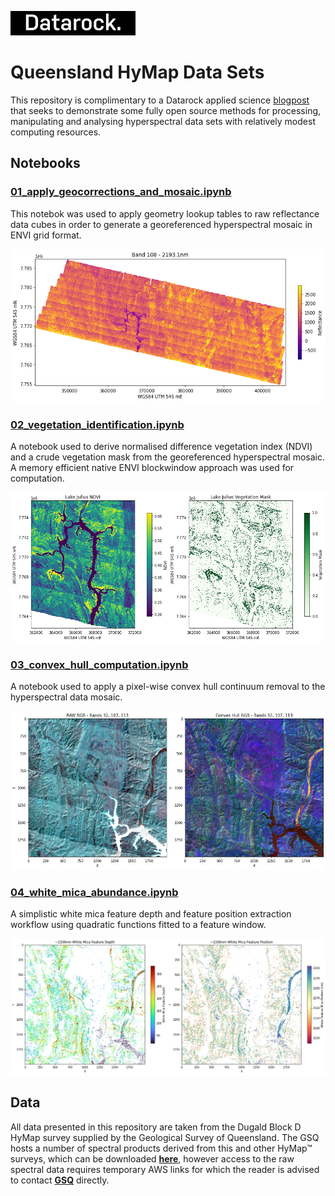 ![Datarock](assets/datarock_logo_2_rect.jpeg)

# Queensland HyMap Data Sets

This repository is complimentary to a Datarock applied science [blogpost](https://www.datarock.com.au/blog/hyperspectral-processing) that seeks to demonstrate some fully open source methods for processing, manipulating and analysing hyperspectral data sets with relatively modest computing resources. 

## Notebooks

###  [**01_apply_geocorrections_and_mosaic.ipynb**](notebooks/01_apply_geocorrections_and_mosaic.ipynb)

This notebok was used to apply geometry lookup tables to raw reflectance data cubes in order to generate a georeferenced hyperspectral mosaic in ENVI grid format.

![01_convex_hull_computation.ipynb](assets/notebook_1_image.png)

###  [**02_vegetation_identification.ipynb**](notebooks/02_vegetation_identification.ipynb)

A notebook used to derive normalised difference vegetation index (NDVI) and a crude vegetation mask from the georeferenced hyperspectral mosaic. A memory efficient native ENVI blockwindow approach was used for computation.

![02_convex_hull_computation.ipynb](assets/notebook_2_image.png)

### [**03_convex_hull_computation.ipynb**](notebooks/03_convex_hull_computation.ipynb)

A notebook used to apply a pixel-wise convex hull continuum removal to the hyperspectral data mosaic.

![03_convex_hull_computation.ipynb](assets/notebook_3_image.png)


### [**04_white_mica_abundance.ipynb**](notebooks/04_white_mica_abundance.ipynb)

A simplistic white mica feature depth and feature position extraction workflow using quadratic functions fitted to a feature window.

![04_convex_hull_computation.ipynb](assets/notebook_4_image.png)

## Data

All data presented in this repository are taken from the Dugald Block D HyMap survey supplied by the Geological Survey of Queensland. The GSQ hosts a number of spectral products derived from this and other HyMap&trade; surveys, which can be downloaded [**here**](https://geoscience.data.qld.gov.au/data/dataset/?type=spectral), however access to the raw spectral data requires temporary AWS links for which the reader is advised to contact [**GSQ**](https://www.resources.qld.gov.au/?contact=gsq) directly. 